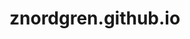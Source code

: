 # znordgren.github.io

<object data="resume.pdf" width="1000" height="1000" type='application/pdf'/>
